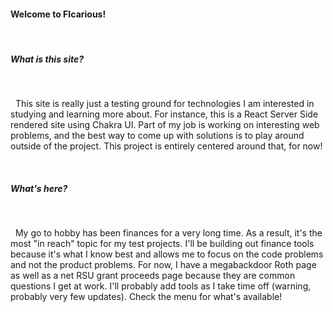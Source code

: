 #### Welcome to FIcarious!

&nbsp;  
##### What is this site?

&nbsp;  

  This site is really just a testing ground for technologies I am interested in studying and learning more about. For instance, this is a React Server Side rendered site using Chakra UI. Part of my job is working on interesting web problems, and the best way to come up with solutions is to play around outside of the project. This project is entirely centered around that, for now!

&nbsp;  

##### What's here?

&nbsp;  

  My go to hobby has been finances for a very long time. As a result, it's the most "in reach" topic for my test projects. I'll be building out finance tools because it's what I know best and allows me to focus on the code problems and not the product problems. For now, I have a megabackdoor Roth page as well as a net RSU grant proceeds page because they are common questions I get at work. I'll probably add tools as I take time off (warning, probably very few updates). Check the menu for what's available!
